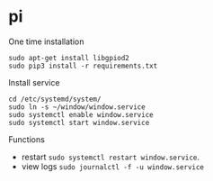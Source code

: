 # pi
One time installation
```
sudo apt-get install libgpiod2
sudo pip3 install -r requirements.txt
```
Install service
```
cd /etc/systemd/system/
sudo ln -s ~/window/window.service 
sudo systemctl enable window.service
sudo systemctl start window.service
```
Functions
* restart `sudo systemctl restart window.service`.
* view logs `sudo journalctl -f -u window.service`